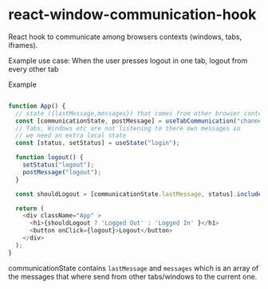 # react-window-communication-hook

React hook to communicate among browsers contexts (windows, tabs, iframes).

Example use case: When the user presses logout in one tab, logout from every other tab



Example

```js

function App() {
  // state ({lastMessage,messages}) that comes from other browser context
  const [communicationState, postMessage] = useTabCommunication("channel");
  // Tabs, Windows etc are not listening to there own messages so
  // we need an extra local state
  const [status, setStatus] = useState("login");

  function logout() {
    setStatus("logout");
    postMessage("logout");
  }

  const shouldLogout = [communicationState.lastMessage, status].includes('logout');

  return (
    <div className="App" >
      <h1>{shouldLogout ? 'Logged Out' : 'Logged In' }</h1>
      <button onClick={logout}>Logout</button>
    </div>
  );
}
```

communicationState contains `lastMessage` and `messages` which is an array of the messages that where send from other tabs/windows to the current one.
